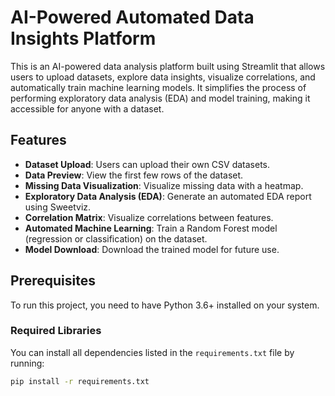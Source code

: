 # AI-Powered Automated Data Insights Platform

This is an AI-powered data analysis platform built using Streamlit that allows users to upload datasets, explore data insights, visualize correlations, and automatically train machine learning models. It simplifies the process of performing exploratory data analysis (EDA) and model training, making it accessible for anyone with a dataset.

## Features
- **Dataset Upload**: Users can upload their own CSV datasets.
- **Data Preview**: View the first few rows of the dataset.
- **Missing Data Visualization**: Visualize missing data with a heatmap.
- **Exploratory Data Analysis (EDA)**: Generate an automated EDA report using Sweetviz.
- **Correlation Matrix**: Visualize correlations between features.
- **Automated Machine Learning**: Train a Random Forest model (regression or classification) on the dataset.
- **Model Download**: Download the trained model for future use.

## Prerequisites

To run this project, you need to have Python 3.6+ installed on your system.

### Required Libraries
You can install all dependencies listed in the `requirements.txt` file by running:

```bash
pip install -r requirements.txt
